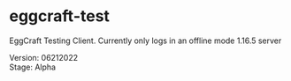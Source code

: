 # eggcraft-test
EggCraft Testing Client. Currently only logs in an offline mode 1.16.5 server

Version: 06212022<br>
Stage: Alpha
